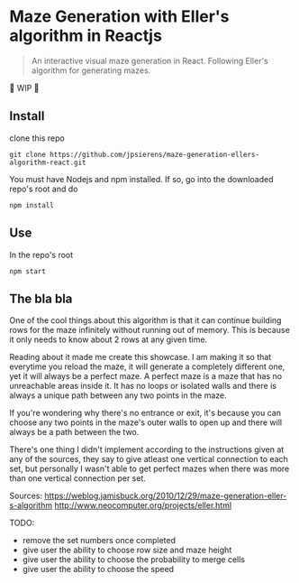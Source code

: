 # Maze Generation with Eller's algorithm in Reactjs
> An interactive visual maze generation in React. Following Eller's algorithm for generating mazes.

:construction: WIP :construction:

## Install
clone this repo
```
git clone https://github.com/jpsierens/maze-generation-ellers-algorithm-react.git
```

You must have Nodejs and npm installed. If so, go into the downloaded repo's root and do
```
npm install
```

## Use
In the repo's root
```
npm start
```

## The bla bla
One of the cool things about this algorithm is that it can continue building rows for the maze infinitely without running out of memory. This is because it only needs to know about 2 rows at any given time. 

Reading about it made me create this showcase. I am making it so that everytime you reload the maze, it will generate a completely different one, yet it will always be a perfect maze. A perfect maze is a maze that has no unreachable areas inside it. It has no loops or isolated walls and there is always a unique path between any two points in the maze.

If you're wondering why there's no entrance or exit, it's because you can choose any two points in the maze's outer walls to open up and there will always be a path between the two.

There's one thing I didn't implement according to the instructions given at any of the sources, they say to give atleast one vertical connection to each set, but personally I wasn't able to get perfect mazes when there was more than one vertical connection per set. 

Sources:
https://weblog.jamisbuck.org/2010/12/29/maze-generation-eller-s-algorithm
http://www.neocomputer.org/projects/eller.html

TODO:
- remove the set numbers once completed
- give user the ability to choose row size and maze height
- give user the ability to choose the probability to merge cells
- give user the ability to choose the speed